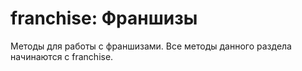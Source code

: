 # franchise: Франшизы

Методы для работы с франшизами. Все методы данного раздела начинаются с franchise.

